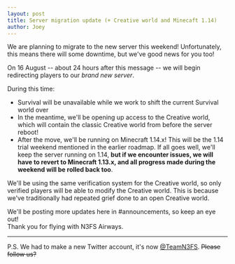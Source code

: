 ```yaml
---
layout: post
title: Server migration update (+ Creative world and Minecaft 1.14)
author: Joey
---
```


We are planning to migrate to the new server this weekend! Unfortunately, this means there will some downtime, but we've good news for you too! 

<!--more-->

On 16 August -- about 24 hours after this message -- we will begin redirecting players to our *brand new server*. 

During this time:
- Survival will be unavailable while we work to shift the current Survival world over
- In the meantime, we'll be opening up access to the Creative world, which will contain the classic Creative world from before the server reboot! 
- After the move, we'll be running on Minecraft 1.14.x! This will be the 1.14 trial weekend mentioned in the earlier roadmap. If all goes well, we'll keep the server running on 1.14, __but if we encounter issues, we will have to revert to Minecraft 1.13.x, and all progress made during the weekend will be rolled back too__.

We'll be using the same verification system for the Creative world, so only verified players will be able to modify the Creative world. This is because we've traditionally had repeated grief done to an open Creative world. 

We'll be posting more updates here in #announcements, so keep an eye out!  
Thank you for flying with N3FS Airways.

----

P.S. We had to make a new Twitter account, it's now [@TeamN3FS](https://twitter.com/TeamN3FS). ~~Please follow us?~~